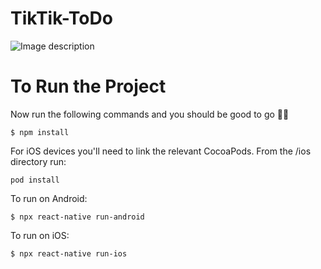 # TikTik-ToDo

![Image description](https://dev-to-uploads.s3.amazonaws.com/uploads/articles/3qiftr7gkiuwnjoc28yh.png)


# To Run the Project


Now run the following commands and you should be good to go 💪🏼

```
$ npm install
```

For iOS devices you'll need to link the relevant CocoaPods. From the /ios directory run:

```
pod install
```

To run on Android:
```
$ npx react-native run-android

```

To run on iOS:

```
$ npx react-native run-ios
```
